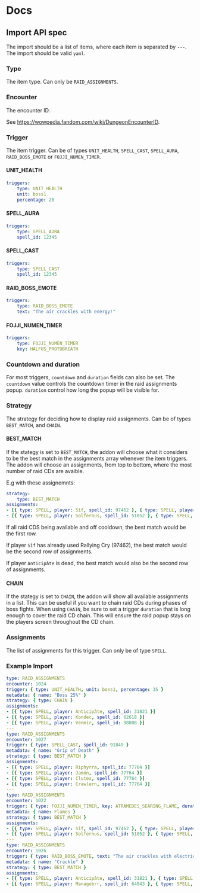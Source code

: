 # Docs

## Import API spec

The import should be a list of items, where each item is separated by `---`. The import should be valid `yaml`.

### Type

The item type. Can only be `RAID_ASSIGNMENTS`.

### Encounter

The encounter ID.

See https://wowpedia.fandom.com/wiki/DungeonEncounterID.

### Trigger

The item trigger. Can be of types `UNIT_HEALTH`, `SPELL_CAST`, `SPELL_AURA`, `RAID_BOSS_EMOTE` or `FOJJI_NUMEN_TIMER`.

#### UNIT_HEALTH

```yaml
triggers:
    type: UNIT_HEALTH
    unit: boss1
    percentage: 20
```

#### SPELL_AURA

```yaml
triggers:
    type: SPELL_AURA
    spell_id: 12345
```

#### SPELL_CAST

```yaml
triggers:
    type: SPELL_CAST
    spell_id: 12345
```

#### RAID_BOSS_EMOTE

```yaml
triggers:
    type: RAID_BOSS_EMOTE
    text: "The air crackles with energy!"
```

#### FOJJI_NUMEN_TIMER

```yaml
triggers:
    type: FOJJI_NUMEN_TIMER
    key: HALFUS_PROTOBREATH
```

### Countdown and duration

For most triggers, `countdown` and `duration` fields can also be set. The `countdown` value controls the countdown timer in the raid assignments popup. `duration` control how long the popup will be visible for.

### Strategy

The strategy for deciding how to display raid assignments. Can be of types `BEST_MATCH`, and `CHAIN`.

#### BEST_MATCH

If the stategy is set to `BEST_MATCH`, the addon will choose what it considers to be the best match in the assignments array whenever the item triggers. The addon will choose an assignments, from top to bottom, where
the most number of raid CDs are avaible.

E.g with these assignemnts:

```yaml
strategy:
    type: BEST_MATCH
assignments:
- [{ type: SPELL, player: Sîf, spell_id: 97462 }, { type: SPELL, player: Anticipâte, spell_id: 31821 }]
- [{ type: SPELL, player: Solfernus, spell_id: 51052 }, { type: SPELL, player: Kondec, spell_id: 62618 }]
```

If all raid CDS being available and off cooldown, the best match would be the first row.

If player `Sîf` has already used Rallying Cry (97462), the best match would be the second row of assignments.

If player `Anticipâte` is dead, the best match would also be the second row of assignments.

#### CHAIN

If the stategy is set to `CHAIN`, the addon will show all available assignments in a list. This can be useful if you want to chain raid CDs during phases of boss fights. When using `CHAIN`, be sure to set a trigger `duration` that is long enough to cover the raid CD chain. This will ensure the raid popup stays on the players screen throughout the CD chain.

### Assignments

The list of assignments for this trigger. Can only be of type `SPELL`.

### Example Import

```yaml
type: RAID_ASSIGNMENTS
encounter: 1024
trigger: { type: UNIT_HEALTH, unit: boss1, percentage: 35 }
metadata: { name: "Boss 25%" }
strategy: { type: CHAIN }
assignments:
- [{ type: SPELL, player: Anticipâte, spell_id: 31821 }]
- [{ type: SPELL, player: Kondec, spell_id: 62618 }]
- [{ type: SPELL, player: Venmir, spell_id: 98008 }]
---
type: RAID_ASSIGNMENTS
encounter: 1027
trigger: { type: SPELL_CAST, spell_id: 91849 }
metadata: { name: "Grip of Death" }
strategy: { type: BEST_MATCH }
assignments:
- [{ type: SPELL, player: Riphyrra, spell_id: 77764 }]
- [{ type: SPELL, player: Jamón, spell_id: 77764 }]
- [{ type: SPELL, player: Clutex, spell_id: 77764 }]
- [{ type: SPELL, player: Crawlern, spell_id: 77764 }]
---
type: RAID_ASSIGNMENTS
encounter: 1022
trigger: { type: FOJJI_NUMEN_TIMER, key: ATRAMEDES_SEARING_FLAME, duration: 7 }
metadata: { name: Flames }
strategy: { type: BEST_MATCH }
assignments: 
- [{ type: SPELL, player: Sîf, spell_id: 97462 }, { type: SPELL, player: Anticipâte, spell_id: 31821 }]
- [{ type: SPELL, player: Solfernus, spell_id: 51052 }, { type: SPELL, player: Kondec, spell_id: 62618 }]
---
type: RAID_ASSIGNMENTS
encounter: 1026
trigger: { type: RAID_BOSS_EMOTE, text: "The air crackles with electricity!", countdown: 5, duration: 10 }
metadata: { name: "Crackle" }
strategy: { type: BEST_MATCH }
assignments:
- [{ type: SPELL, player: Anticipâte, spell_id: 31821 }, { type: SPELL, player: Kondec, spell_id: 62618 }]
- [{ type: SPELL, player: Managobrr, spell_id: 64843 }, { type: SPELL, player: Venmir, spell_id: 98008 }]
```
